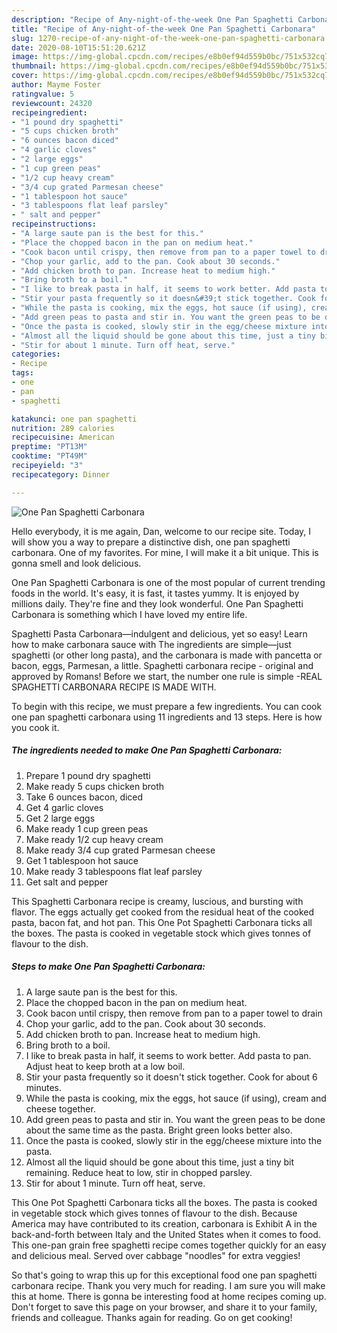 ```yaml
---
description: "Recipe of Any-night-of-the-week One Pan Spaghetti Carbonara"
title: "Recipe of Any-night-of-the-week One Pan Spaghetti Carbonara"
slug: 1270-recipe-of-any-night-of-the-week-one-pan-spaghetti-carbonara
date: 2020-08-10T15:51:20.621Z
image: https://img-global.cpcdn.com/recipes/e8b0ef94d559b0bc/751x532cq70/one-pan-spaghetti-carbonara-recipe-main-photo.jpg
thumbnail: https://img-global.cpcdn.com/recipes/e8b0ef94d559b0bc/751x532cq70/one-pan-spaghetti-carbonara-recipe-main-photo.jpg
cover: https://img-global.cpcdn.com/recipes/e8b0ef94d559b0bc/751x532cq70/one-pan-spaghetti-carbonara-recipe-main-photo.jpg
author: Mayme Foster
ratingvalue: 5
reviewcount: 24320
recipeingredient:
- "1 pound dry spaghetti"
- "5 cups chicken broth"
- "6 ounces bacon diced"
- "4 garlic cloves"
- "2 large eggs"
- "1 cup green peas"
- "1/2 cup heavy cream"
- "3/4 cup grated Parmesan cheese"
- "1 tablespoon hot sauce"
- "3 tablespoons flat leaf parsley"
- " salt and pepper"
recipeinstructions:
- "A large saute pan is the best for this."
- "Place the chopped bacon in the pan on medium heat."
- "Cook bacon until crispy, then remove from pan to a paper towel to drain"
- "Chop your garlic, add to the pan. Cook about 30 seconds."
- "Add chicken broth to pan. Increase heat to medium high."
- "Bring broth to a boil."
- "I like to break pasta in half, it seems to work better. Add pasta to pan. Adjust heat to keep broth at a low boil."
- "Stir your pasta frequently so it doesn&#39;t stick together. Cook for about 6 minutes."
- "While the pasta is cooking, mix the eggs, hot sauce (if using), cream and cheese together."
- "Add green peas to pasta and stir in. You want the green peas to be done about the same time as the pasta. Bright green looks better also."
- "Once the pasta is cooked, slowly stir in the egg/cheese mixture into the pasta."
- "Almost all the liquid should be gone about this time, just a tiny bit remaining. Reduce heat to low, stir in chopped parsley."
- "Stir for about 1 minute. Turn off heat, serve."
categories:
- Recipe
tags:
- one
- pan
- spaghetti

katakunci: one pan spaghetti 
nutrition: 289 calories
recipecuisine: American
preptime: "PT13M"
cooktime: "PT49M"
recipeyield: "3"
recipecategory: Dinner

---
```



![One Pan Spaghetti Carbonara](https://img-global.cpcdn.com/recipes/e8b0ef94d559b0bc/751x532cq70/one-pan-spaghetti-carbonara-recipe-main-photo.jpg)

Hello everybody, it is me again, Dan, welcome to our recipe site. Today, I will show you a way to prepare a distinctive dish, one pan spaghetti carbonara. One of my favorites. For mine, I will make it a bit unique. This is gonna smell and look delicious.

One Pan Spaghetti Carbonara is one of the most popular of current trending foods in the world. It's easy, it is fast, it tastes yummy. It is enjoyed by millions daily. They're fine and they look wonderful. One Pan Spaghetti Carbonara is something which I have loved my entire life.

Spaghetti Pasta Carbonara—indulgent and delicious, yet so easy! Learn how to make carbonara sauce with The ingredients are simple—just spaghetti (or other long pasta), and the carbonara is made with pancetta or bacon, eggs, Parmesan, a little. Spaghetti carbonara recipe - original and approved by Romans! Before we start, the number one rule is simple -REAL SPAGHETTI CARBONARA RECIPE IS MADE WITH.


To begin with this recipe, we must prepare a few ingredients. You can cook one pan spaghetti carbonara using 11 ingredients and 13 steps. Here is how you cook it.

<!--inarticleads1-->

##### The ingredients needed to make One Pan Spaghetti Carbonara:

1. Prepare 1 pound dry spaghetti
1. Make ready 5 cups chicken broth
1. Take 6 ounces bacon, diced
1. Get 4 garlic cloves
1. Get 2 large eggs
1. Make ready 1 cup green peas
1. Make ready 1/2 cup heavy cream
1. Make ready 3/4 cup grated Parmesan cheese
1. Get 1 tablespoon hot sauce
1. Make ready 3 tablespoons flat leaf parsley
1. Get  salt and pepper


This Spaghetti Carbonara recipe is creamy, luscious, and bursting with flavor. The eggs actually get cooked from the residual heat of the cooked pasta, bacon fat, and hot pan. This One Pot Spaghetti Carbonara ticks all the boxes. The pasta is cooked in vegetable stock which gives tonnes of flavour to the dish. 

<!--inarticleads2-->

##### Steps to make One Pan Spaghetti Carbonara:

1. A large saute pan is the best for this.
1. Place the chopped bacon in the pan on medium heat.
1. Cook bacon until crispy, then remove from pan to a paper towel to drain
1. Chop your garlic, add to the pan. Cook about 30 seconds.
1. Add chicken broth to pan. Increase heat to medium high.
1. Bring broth to a boil.
1. I like to break pasta in half, it seems to work better. Add pasta to pan. Adjust heat to keep broth at a low boil.
1. Stir your pasta frequently so it doesn&#39;t stick together. Cook for about 6 minutes.
1. While the pasta is cooking, mix the eggs, hot sauce (if using), cream and cheese together.
1. Add green peas to pasta and stir in. You want the green peas to be done about the same time as the pasta. Bright green looks better also.
1. Once the pasta is cooked, slowly stir in the egg/cheese mixture into the pasta.
1. Almost all the liquid should be gone about this time, just a tiny bit remaining. Reduce heat to low, stir in chopped parsley.
1. Stir for about 1 minute. Turn off heat, serve.


This One Pot Spaghetti Carbonara ticks all the boxes. The pasta is cooked in vegetable stock which gives tonnes of flavour to the dish. Because America may have contributed to its creation, carbonara is Exhibit A in the back-and-forth between Italy and the United States when it comes to food. This one-pan grain free spaghetti recipe comes together quickly for an easy and delicious meal. Served over cabbage &#34;noodles&#34; for extra veggies! 

So that's going to wrap this up for this exceptional food one pan spaghetti carbonara recipe. Thank you very much for reading. I am sure you will make this at home. There is gonna be interesting food at home recipes coming up. Don't forget to save this page on your browser, and share it to your family, friends and colleague. Thanks again for reading. Go on get cooking!
